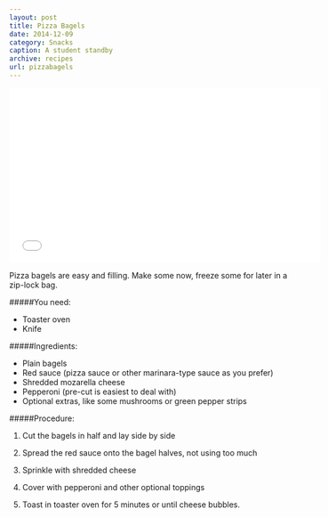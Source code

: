 ```yaml
---
layout: post
title: Pizza Bagels
date: 2014-12-09
category: Snacks
caption: A student standby
archive: recipes
url: pizzabagels
---
```

<iframe width="560" height="315" src="//www.youtube.com/embed/i9QToeYHTmQ" frameborder="0" allowfullscreen></iframe>

Pizza bagels are easy and filling. Make some now, freeze some for later in a zip-lock bag.

#####You need:

* Toaster oven
* Knife

#####Ingredients:

* Plain bagels
* Red sauce (pizza sauce or other marinara-type sauce as you prefer)
* Shredded mozarella cheese
* Pepperoni (pre-cut is easiest to deal with)
* Optional extras, like some mushrooms or green pepper strips

#####Procedure:

1. Cut the bagels in half and lay side by side

2. Spread the red sauce onto the bagel halves, not using too much

3. Sprinkle with shredded cheese

4. Cover with pepperoni and other optional toppings

5. Toast in toaster oven for 5 minutes or until cheese bubbles.